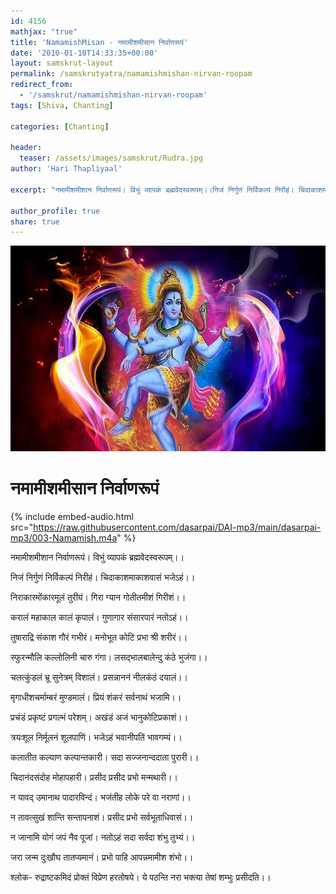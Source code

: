```yaml
---
id: 4156    
mathjax: "true"
title: 'NamamishMisan - नमामीशमीसान निर्वाणरूपं'
date: '2010-01-10T14:33:35+00:00'
layout: samskrut-layout 
permalink: /samskrutyatra/namamishmishan-nirvan-roopam
redirect_from: 
  - '/samskrut/namamishmishan-nirvan-roopam'
tags: [Shiva, Chanting]

categories: [Chanting]

header:
  teaser: /assets/images/samskrut/Rudra.jpg
author: 'Hari Thapliyaal'

excerpt: "नमामीशमीशान निर्वाणरूपं। विभुं व्यापकं ब्रह्मवेदस्वरूपम्।।निजं निर्गुणं निर्विकल्पं निरीहं। चिदाकाशमाकाशवासं भजेऽहं।।"

author_profile: true
share: true
---
```


![](/assets/images/samskrut/Rudra.jpg)

# नमामीशमीसान निर्वाणरूपं
{% include embed-audio.html src="https://raw.githubusercontent.com/dasarpai/DAI-mp3/main/dasarpai-mp3/003-Namamish.m4a" %}

नमामीशमीशान निर्वाणरूपं। विभुं व्यापकं ब्रह्मवेदस्वरूपम्।।

निजं निर्गुणं निर्विकल्पं निरीहं। चिदाकाशमाकाशवासं भजेऽहं।।

निराकारमोंकारमूलं तुरीयं। गिरा ग्यान गोतीतमीशं गिरीशं।।

करालं महाकाल कालं कृपालं। गुणागार संसारपारं नतोऽहं।।

तुषाराद्रि संकाश गौरं गभीरं। मनोभूत कोटि प्रभा श्री शरीरं।।

स्फुरन्मौलि कल्लोलिनी चारु गंगा। लसद्भालबालेन्दु कंठे भुजंगा।।

चलत्कुंडलं भ्रू सुनेत्रम् विशालं। प्रसन्नाननं नीलकंठं दयालं।।

मृगाधीशचर्माम्बरं मुण्डमालं। प्रियं शंकरं सर्वनाथं भजामि।।

प्रचंडं प्रकृष्टं प्रगल्भं परेशम्। अखंडं अजं भानुकोटिप्रकाशं।।

त्रयःशूल निर्मूलनं शूलपाणिं। भजेऽहं भवानीपतिं भावगम्यं।।

कलातीत कल्याण कल्पान्तकारी। सदा सज्जनान्ददाता पुरारी।।

चिदानंदसंदोह मोहापहारी। प्रसीद प्रसीद प्रभो मन्मथारी।।

न यावद् उमानाथ पादारविन्दं। भजंतीह लोके परे वा नराणां।।

न तावत्सुखं शान्ति सन्तापनाशं। प्रसीद प्रभो सर्वभूताधिवासं।।

न जानामि योगं जपं नैव पूजां। नतोऽहं सदा सर्वदा शंभु तुभ्यं।।

जरा जन्म दुःखौघ तातप्यमानं। प्रभो पाहि आपन्नमामीश शंभो।।

श्लोक- रुद्राष्टकमिदं प्रोक्तं विप्रेण हरतोषये। ये पठन्ति नरा भक्त्या तेषां शम्भुः प्रसीदति।।

